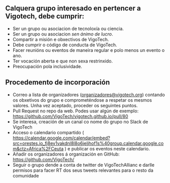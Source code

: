 ## Calquera grupo interesado en pertencer a Vigotech, debe cumprir:

* Ser un grupo ou asociacion de tecnoloxía ou ciencia.
* Ser un grupo ou asociacion *sen ánimo de lucro*.
* Compartir a misión e obxectivos de VigoTech.
* Debe cumprir o código de conducta de VigoTech.
* Facer reunións ou eventos de maneira regular e polo menos un evento o ano.
* Ter vocación aberta e que non sexa restrinxido.
* Preocupación pola inclusividade.

## Procedemento de incorporación

* Correo a lista de organizadores (organizadores@vigotech.org) contando os obxetivos do grupo e comprometéndose a respetar os mesmos valores. Unha vez aceptado, proceder os seguintes puntos.
* Pull Request no repo da web. Podes usar algún de exemplo: https://github.com/VigoTech/vigotech.github.io/pull/80 
* Se interesa, creación de un canal co nome do grupo no Slack de VigoTech
* Acceso o calendario compartido ( https://calendar.google.com/calendar/embed?src=orestes.io_fj8ev1vakdnl8l8o6jeljhof1s%40group.calendar.google.com&ctz=Africa%2FCeuta ) e publicar os eventos neste calendario. 
* Añadir os organizadores á organización en GitHub: https://github.com/VigoTech/ 
* Seguir o grupo dende a conta de twitter de VigoTechAllianc e darlle permisos para facer RT dos seus tweets relevantes para o resto da comunidade
